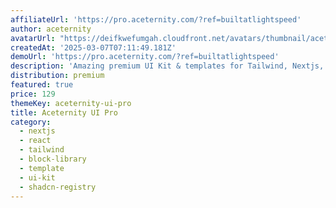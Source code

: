 ```yaml
---
affiliateUrl: 'https://pro.aceternity.com/?ref=builtatlightspeed'
author: aceternity
avatarUrl: "https://deifkwefumgah.cloudfront.net/avatars/thumbnail/aceternity-ui-free-avatar-medium.webp?t=1757004673780"
createdAt: '2025-03-07T07:11:49.181Z'
demoUrl: 'https://pro.aceternity.com/?ref=builtatlightspeed'
description: 'Amazing premium UI Kit & templates for Tailwind, Nextjs, and React.'
distribution: premium
featured: true
price: 129
themeKey: aceternity-ui-pro
title: Aceternity UI Pro
category:
  - nextjs
  - react
  - tailwind
  - block-library
  - template
  - ui-kit
  - shadcn-registry
---
```


